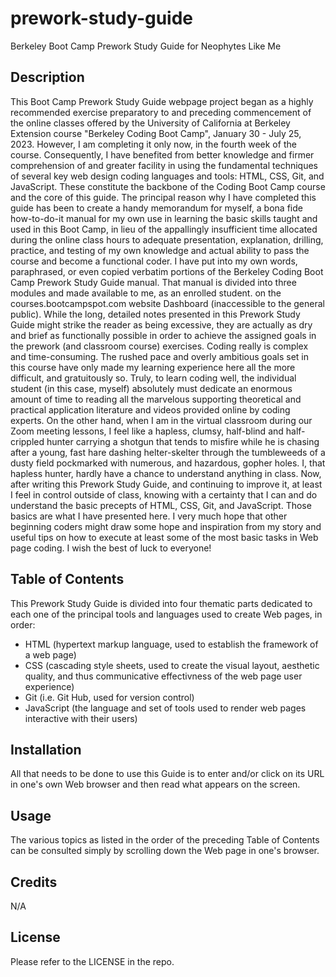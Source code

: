 # prework-study-guide
Berkeley Boot Camp Prework Study Guide for Neophytes Like Me

## Description

This Boot Camp Prework Study Guide webpage project began as a highly recommended exercise preparatory to and preceding commencement of the online classes offered by the University of California at Berkeley Extension course "Berkeley Coding Boot Camp", January 30 - July 25, 2023. However, I am completing it only now, in the fourth week of the course. Consequently, I have benefited from better knowledge and firmer comprehension of and greater facility in using the fundamental techniques of several key web design coding languages and tools: HTML, CSS, Git, and JavaScript. These constitute the backbone of the Coding Boot Camp course and the core of this guide. The principal reason why I have completed this guide has been to create a handy memorandum for myself, a bona fide how-to-do-it manual for my own use in learning the basic skills taught and used in this Boot Camp, in lieu of the appallingly insufficient time allocated during the online class hours to adequate presentation, explanation, drilling, practice, and testing of my own knowledge and actual ability to pass the course and become a functional coder. I have put into my own words, paraphrased, or even copied verbatim portions of the Berkeley Coding Boot Camp Prework Study Guide manual. That manual is divided into three modules and made available to me, as an enrolled student. on the courses.bootcampspot.com website Dashboard (inaccessible to the general public). While the long, detailed notes presented in this Prework Study Guide might strike the reader as being excessive, they are actually as dry and brief as functionally possible in order to achieve the assigned goals in the prework (and classroom course) exercises. Coding really is complex and time-consuming. The rushed pace and overly ambitious goals set in this course have only made my learning experience here all the more difficult, and gratuitously so. Truly, to learn coding well, the individual student (in this case, myself) absolutely must dedicate an enormous amount of time to reading all the marvelous supporting theoretical and practical application literature and videos provided online by coding experts. On the other hand, when I am in the virtual classroom during our Zoom meeting lessons, I feel like a hapless, clumsy, half-blind and half-crippled hunter carrying a shotgun that tends to misfire while he is chasing after a young, fast hare dashing helter-skelter through the tumbleweeds of a dusty field pockmarked with numerous, and hazardous, gopher holes. I, that hapless hunter, hardly have a chance to understand anything in class. Now, after writing this Prework Study Guide, and continuing to improve it, at least I feel in control outside of class, knowing with a certainty that I can and do understand the basic precepts of HTML, CSS, Git, and JavaScript. Those basics are what I have presented here. I very much hope that other beginning coders might draw some hope and inspiration from my story and useful tips on how to execute at least some of the most basic tasks in Web page coding. I wish the best of luck to everyone!

## Table of Contents

This Prework Study Guide is divided into four thematic parts dedicated to each one of the principal tools and languages used to create Web pages, in order:
- HTML (hypertext markup language, used to establish the framework of a web page)
- CSS (cascading style sheets, used to create the visual layout, aesthetic quality, and thus communicative effectivness of the web page user experience)
- Git (i.e. Git Hub, used for version control)
- JavaScript (the language and set of tools used to render web pages interactive with their users)

## Installation

All that needs to be done to use this Guide is to enter and/or click on its URL in one's own Web browser and then read what appears on the screen.

## Usage

The various topics as listed in the order of the preceding Table of Contents can be consulted simply by scrolling down the Web page in one's browser.

## Credits

N/A

## License

Please refer to the LICENSE in the repo.

